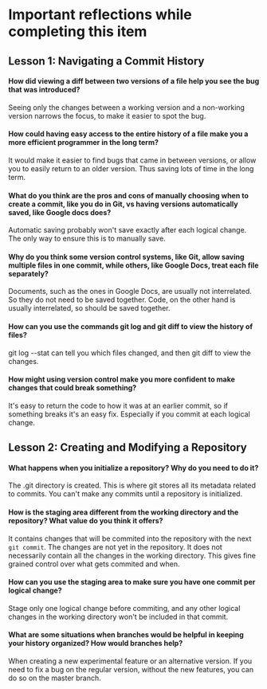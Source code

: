 # Important reflections while completing this item

## Lesson 1: Navigating a Commit History

#### How did viewing a diff between two versions of a file help you see the bug that was introduced?

Seeing only the changes between a working version and a non-working version
narrows the focus, to make it easier to spot the bug.

#### How could having easy access to the entire history of a file make you a more efficient programmer in the long term?

It would make it easier to find bugs that came in between versions, or allow you
to easily return to an older version. Thus saving lots of time in the long term.

#### What do you think are the pros and cons of manually choosing when to create a commit, like you do in Git, vs having versions automatically saved, like Google docs does?

Automatic saving probably won't save exactly after each logical change. The only
way to ensure this is to manually save.

#### Why do you think some version control systems, like Git, allow saving multiple files in one commit, while others, like Google Docs, treat each file separately?

Documents, such as the ones in Google Docs, are usually not interrelated. So
they do not need to be saved together. Code, on the other hand is usually
interrelated, so should be saved together.

#### How can you use the commands git log and git diff to view the history of files?

git log --stat can tell you which files changed, and then git diff to view the changes.

#### How might using version control make you more confident to make changes that could break something?

It's easy to return the code to how it was at an earlier commit, so if something
breaks it's an easy fix. Especially if you commit at each logical change.

## Lesson 2: Creating and Modifying a Repository

#### What happens when you initialize a repository? Why do you need to do it?

The .git directory is created. This is where git stores all its metadata related
to commits. You can't make any commits until a repository is initialized.

#### How is the staging area different from the working directory and the repository? What value do you think it offers?

It contains changes that will be commited into the repository with the next
`git commit`. The changes are not yet in the repository. It does not necessarily
contain all the changes in the working directory. This gives fine grained
control over what gets commited and when.

#### How can you use the staging area to make sure you have one commit per logical change?

Stage only one logical change before commiting, and any other logical changes in
the working directory won't be included in that commit.

#### What are some situations when branches would be helpful in keeping your history organized? How would branches help?

When creating a new experimental feature or an alternative version. If you need
to fix a bug on the regular version, without the new features, you can do so on
the master branch.
